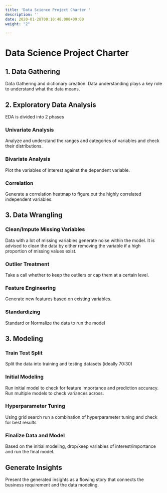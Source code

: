 ```yaml
---
title: 'Data Science Project Charter '
description: ''
date: 2020-01-28T00:10:48.000+09:00
weight: "2"

---
```

# Data Science Project Charter

## 1. Data Gathering

Data Gathering and dictionary creation. Data understanding plays a key role to understand what the data means.

## 2. Exploratory Data Analysis

EDA is divided into 2 phases

### Univariate Analysis

Analyze and understand the ranges and categories of variables and check their distributions.

### Bivariate Analysis

Plot the variables of interest against the dependent variable.

### Correlation

Generate a correlation heatmap to figure out the highly correlated independent variables.

## 3. Data Wrangling

### Clean/Impute Missing Variables

Data with a lot of missing variables generate noise within the model. It is advised to clean the data by either removing the variable if a high proportion of missing values exist.

### Outlier Treatment

Take a call whether to keep the outliers or cap them at a certain level.

### Feature Engineering

Generate new features based on existing variables.

### Standardizing

Standard or Normalize the data to run the model

## 3. Modeling

### Train Test Split

Split the data into training and testing datasets (ideally 70:30)

### Initial Modeling

Run initial model to check for feature importance and prediction accuracy. Run multiple models to check variances across.

### Hyperparameter Tuning

Using grid search run a combination of hyperparameter tuning and check for best results

### Finalize Data and Model

Based on the initial modeling, drop/keep variables of interest/importance and run the final model. 

## Generate Insights

Present the generated insights as a flowing story that connects the business requirement and the data modeling.